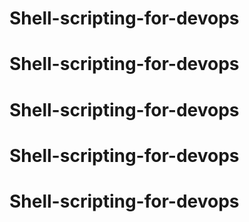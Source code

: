 # Shell-scripting-for-devops
# Shell-scripting-for-devops
# Shell-scripting-for-devops
# Shell-scripting-for-devops
# Shell-scripting-for-devops
